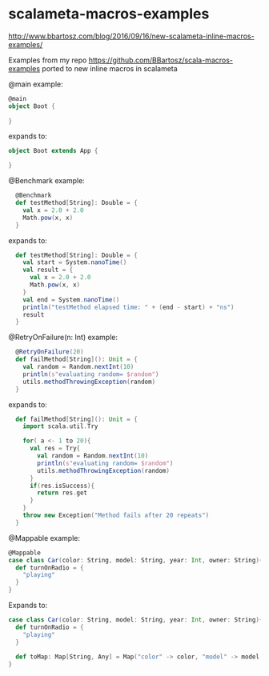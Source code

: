 # scalameta-macros-examples
http://www.bbartosz.com/blog/2016/09/16/new-scalameta-inline-macros-examples/

Examples from my repo https://github.com/BBartosz/scala-macros-examples ported to new inline macros in scalameta

@main example:
```scala
@main
object Boot {
 
}
```

expands to:

```scala
object Boot extends App {

}
```

@Benchmark example:

```scala
  @Benchmark
  def testMethod[String]: Double = {
    val x = 2.0 + 2.0
    Math.pow(x, x)
  }
```

expands to:

```scala
  def testMethod[String]: Double = {
    val start = System.nanoTime()
    val result = {
      val x = 2.0 + 2.0
      Math.pow(x, x)
    }
    val end = System.nanoTime()
    println("testMethod elapsed time: " + (end - start) + "ns")
    result
  }
```

@RetryOnFailure(n: Int) example:

```scala
  @RetryOnFailure(20)
  def failMethod[String](): Unit = {
    val random = Random.nextInt(10)
    println(s"evaluating random= $random")
    utils.methodThrowingException(random)
  }
```

expands to:

```scala
  def failMethod[String](): Unit = {
    import scala.util.Try

    for( a <- 1 to 20){
      val res = Try{
        val random = Random.nextInt(10)
        println(s"evaluating random= $random")
        utils.methodThrowingException(random)
      }
      if(res.isSuccess){
        return res.get
      }
    }
    throw new Exception("Method fails after 20 repeats")
  }
```

@Mappable example:
```scala
@Mappable
case class Car(color: String, model: String, year: Int, owner: String){
  def turnOnRadio = {
    "playing"
  }
}
```
Expands to:

```scala
case class Car(color: String, model: String, year: Int, owner: String){
  def turnOnRadio = {
    "playing"
  }
  
  def toMap: Map[String, Any] = Map("color" -> color, "model" -> model, "year" -> year, "owner" -> owner)
}
```
